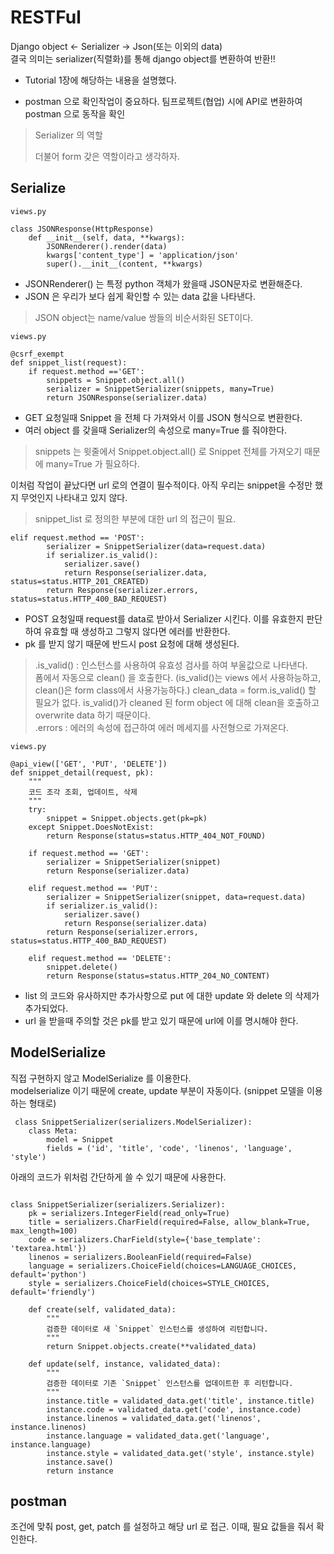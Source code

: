 # RESTFul

Django object <- Serializer -> Json(또는 이외의 data)  
결국 의미는 serializer(직렬화)를 통해 django object를 변환하여 반환!!

* Tutorial 1장에 해당하는 내용을 설명했다.

* postman 으로 확인작업이 중요하다. 팀프로젝트(협업) 시에 API로 변환하여 postman 으로 동작을 확인

> Serializer 의 역할
> 
> 더불어 form 갖은 역할이라고 생각하자.

## Serialize

```
views.py

class JSONResponse(HttpResponse)
	def __init__(self, data, **kwargs):
		JSONRenderer().render(data)
		kwargs['content_type'] = 'application/json'
		super().__init__(content, **kwargs)
```

* JSONRenderer() 는 특정 python 객체가 왔을때 JSON문자로 변환해준다.
* JSON 은 우리가 보다 쉽게 확인할 수 있는 data 값을 나타낸다.

> JSON object는 name/value 쌍들의 비순서화된 SET이다.  

```
views.py

@csrf_exempt
def snippet_list(request):
	if request.method =='GET':
		snippets = Snippet.object.all()
		serializer = SnippetSerializer(snippets, many=True)
		return JSONResponse(serializer.data)
```

* GET 요청일때 Snippet 을 전체 다 가져와서 이를 JSON 형식으로 변환한다.
* 여러 object 를 갖을때 Serializer의 속성으로 many=True 를 줘야한다.

> snippets 는 윗줄에서 Snippet.object.all() 로 Snippet 전체를 가져오기 때문에 many=True 가 필요하다.


이처럼 작업이 끝났다면 url 로의 연결이 필수적이다. 아직 우리는 snippet을 수정만 했지 무엇인지 나타내고 있지 않다.

> snippet_list 로 정의한 부분에 대한 url 의 접근이 필요.

```
elif request.method == 'POST':
        serializer = SnippetSerializer(data=request.data)
        if serializer.is_valid():
            serializer.save()
            return Response(serializer.data, status=status.HTTP_201_CREATED)
        return Response(serializer.errors, status=status.HTTP_400_BAD_REQUEST)

```

* POST 요청일때 request를 data로 받아서 Serializer 시킨다. 이를 유효한지 판단하여 유효할 때 생성하고 그렇지 않다면 에러를 반환한다. 
* pk 를 받지 않기 때문에 반드시 post 요청에 대해 생성된다.

> \.is\_valid() : 인스턴스를 사용하여 유효성 검사를 하여 부울값으로 나타낸다.  
> 폼에서 자동으로 clean() 을 호출한다. (is\_valid()는 views 에서 사용하능하고, clean()은 form class에서 사용가능하다.)
> clean\_data = form\.is\_valid() 할 필요가 없다. is\_valid()가 cleaned 된 form object 에 대해 clean을 호출하고 overwrite data 하기 때문이다.      
> .errors : 에러의 속성에 접근하여 에러 메세지를 사전형으로 가져온다.


```
views.py

@api_view(['GET', 'PUT', 'DELETE'])
def snippet_detail(request, pk):  
    """
    코드 조각 조회, 업데이트, 삭제
    """
    try:
        snippet = Snippet.objects.get(pk=pk)
    except Snippet.DoesNotExist:
        return Response(status=status.HTTP_404_NOT_FOUND)

    if request.method == 'GET':
        serializer = SnippetSerializer(snippet)
        return Response(serializer.data)

    elif request.method == 'PUT':
        serializer = SnippetSerializer(snippet, data=request.data)
        if serializer.is_valid():
            serializer.save()
            return Response(serializer.data)
        return Response(serializer.errors, status=status.HTTP_400_BAD_REQUEST)

    elif request.method == 'DELETE':
        snippet.delete()
        return Response(status=status.HTTP_204_NO_CONTENT)

```

* list 의 코드와 유사하지만 추가사항으로 put 에 대한 update 와 delete 의 삭제가 추가되었다.
* url 을 받을때 주의할 것은 pk를 받고 있기 때문에 url에 이를 명시해야 한다.


## ModelSerialize 
직접 구현하지 않고 ModelSerialize 를 이용한다.  
modelserialize 이기 때문에 create, update 부분이 자동이다. (snippet 모델을 이용하는 형태로)

```
 class SnippetSerializer(serializers.ModelSerializer):  
    class Meta:
        model = Snippet
        fields = ('id', 'title', 'code', 'linenos', 'language', 'style')
```
아래의 코드가 위처럼 간단하게 쓸 수 있기 때문에 사용한다.

```

class SnippetSerializer(serializers.Serializer):  
    pk = serializers.IntegerField(read_only=True)
    title = serializers.CharField(required=False, allow_blank=True, max_length=100)
    code = serializers.CharField(style={'base_template': 'textarea.html'})
    linenos = serializers.BooleanField(required=False)
    language = serializers.ChoiceField(choices=LANGUAGE_CHOICES, default='python')
    style = serializers.ChoiceField(choices=STYLE_CHOICES, default='friendly')

    def create(self, validated_data):
        """
        검증한 데이터로 새 `Snippet` 인스턴스를 생성하여 리턴합니다.
        """
        return Snippet.objects.create(**validated_data)

    def update(self, instance, validated_data):
        """
        검증한 데이터로 기존 `Snippet` 인스턴스를 업데이트한 후 리턴합니다.
        """
        instance.title = validated_data.get('title', instance.title)
        instance.code = validated_data.get('code', instance.code)
        instance.linenos = validated_data.get('linenos', instance.linenos)
        instance.language = validated_data.get('language', instance.language)
        instance.style = validated_data.get('style', instance.style)
        instance.save()
        return instance
```


## postman 

조건에 맞춰 post, get, patch 를 설정하고 해당 url 로 접근. 이때, 필요 값들을 줘서 확인한다.